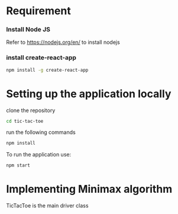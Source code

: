 # Requirement
### Install Node JS
Refer to https://nodejs.org/en/ to install nodejs
### install create-react-app
```bash 
npm install -g create-react-app
```
# Setting up the application locally
clone the repository
```bash
cd tic-tac-toe
```
run the following commands
```bash
npm install
```
To run the application use:
```bash
npm start
```

# Implementing Minimax algorithm
TicTacToe is the main driver class
